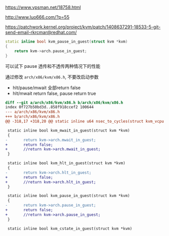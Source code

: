 https://www.vpsman.net/18758.html

http://www.luo666.com/?p=55

https://patchwork.kernel.org/project/kvm/patch/1408637291-18533-5-git-send-email-rkrcmar@redhat.com/

```cpp
static inline bool kvm_pause_in_guest(struct kvm *kvm)
{
    return kvm->arch.pause_in_guest;
}
```


可以试下 pause 透传和不透传两种情况下的性能

通过修改 `arch/x86/kvm/x86.h`, 不要改启动参数
* hlt/pause/mwait 全部return false
* hlt/mwait return false, pause return true

```diff
diff --git a/arch/x86/kvm/x86.h b/arch/x86/kvm/x86.h
index 0f727b50bd3d..858f918ccef2 100644
--- a/arch/x86/kvm/x86.h
+++ b/arch/x86/kvm/x86.h
@@ -318,17 +318,20 @@ static inline u64 nsec_to_cycles(struct kvm_vcpu *vcpu, u64 nsec)

 static inline bool kvm_mwait_in_guest(struct kvm *kvm)
 {
-       return kvm->arch.mwait_in_guest;
+       return false;
+       //return kvm->arch.mwait_in_guest;
 }

 static inline bool kvm_hlt_in_guest(struct kvm *kvm)
 {
-       return kvm->arch.hlt_in_guest;
+       return false;
+       //return kvm->arch.hlt_in_guest;
 }

 static inline bool kvm_pause_in_guest(struct kvm *kvm)
 {
-       return kvm->arch.pause_in_guest;
+       return false;
+       //return kvm->arch.pause_in_guest;
 }

 static inline bool kvm_cstate_in_guest(struct kvm *kvm)
```
